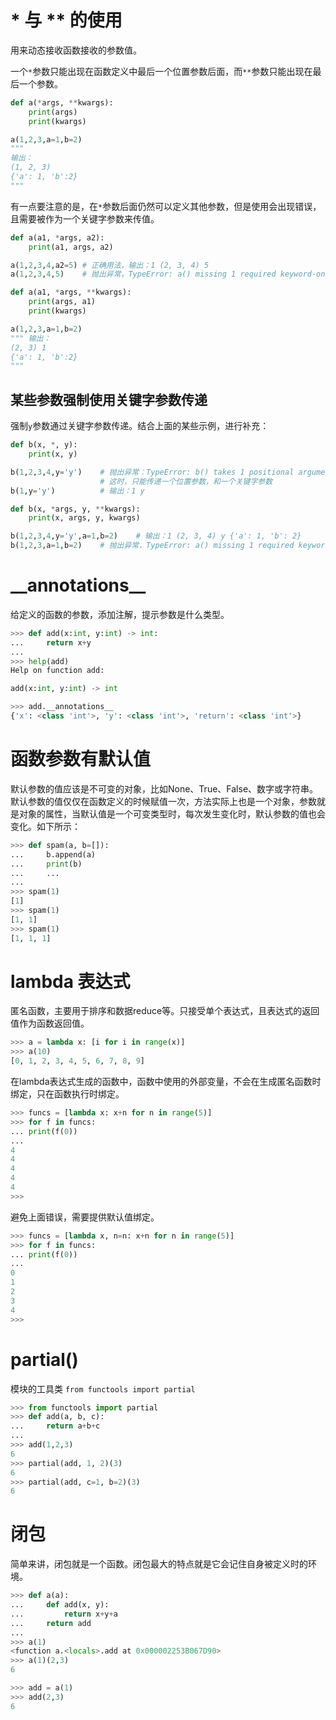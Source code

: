 # * 与 ** 的使用
用来动态接收函数接收的参数值。

一个`*`参数只能出现在函数定义中最后一个位置参数后面，而`**`参数只能出现在最后一个参数。  
```python
def a(*args, **kwargs):
    print(args)
    print(kwargs)

a(1,2,3,a=1,b=2)
"""
输出：
(1, 2, 3)
{'a': 1, 'b':2}
"""
```

有一点要注意的是，在`*`参数后面仍然可以定义其他参数，但是使用会出现错误，且需要被作为一个关键字参数来传值。
```python
def a(a1, *args, a2):
    print(a1, args, a2)

a(1,2,3,4,a2=5) # 正确用法，输出：1 (2, 3, 4) 5
a(1,2,3,4,5)    # 抛出异常，TypeError: a() missing 1 required keyword-only argument: 'a2'
```

```python
def a(a1, *args, **kwargs): 
    print(args, a1)
    print(kwargs)

a(1,2,3,a=1,b=2)
""" 输出：
(2, 3) 1
{'a': 1, 'b':2}
"""
```

## 某些参数强制使用关键字参数传递
强制`y`参数通过关键字参数传递。结合上面的某些示例，进行补充：
```python
def b(x, *, y):
    print(x, y)

b(1,2,3,4,y='y')    # 抛出异常：TypeError: b() takes 1 positional argument but 4 positional arguments (and 1 keyword-only argument) were given
                    # 这时，只能传递一个位置参数，和一个关键字参数
b(1,y='y')          # 输出：1 y

def b(x, *args, y, **kwargs):
    print(x, args, y, kwargs)

b(1,2,3,4,y='y',a=1,b=2)    # 输出：1 (2, 3, 4) y {'a': 1, 'b': 2}
b(1,2,3,a=1,b=2)    # 抛出异常，TypeError: a() missing 1 required keyword-only argument: 'a2'

```

# \_\_annotations__
给定义的函数的参数，添加注解，提示参数是什么类型。

```python
>>> def add(x:int, y:int) -> int:
...     return x+y
... 
>>> help(add)
Help on function add:

add(x:int, y:int) -> int

>>> add.__annotations__
{'x': <class 'int'>, 'y': <class 'int'>, 'return': <class 'int'>}

```

# 函数参数有默认值
默认参数的值应该是不可变的对象，比如None、True、False、数字或字符串。 默认参数的值仅仅在函数定义的时候赋值一次，方法实际上也是一个对象，参数就是对象的属性，当默认值是一个可变类型时，每次发生变化时，默认参数的值也会变化。如下所示：
```python
>>> def spam(a, b=[]):
...     b.append(a)
...     print(b)
...     ...
... 
>>> spam(1)
[1]
>>> spam(1)
[1, 1]
>>> spam(1)
[1, 1, 1]

```

# lambda 表达式
匿名函数，主要用于排序和数据reduce等。只接受单个表达式，且表达式的返回值作为函数返回值。
```python
>>> a = lambda x: [i for i in range(x)]
>>> a(10)
[0, 1, 2, 3, 4, 5, 6, 7, 8, 9]
```

在lambda表达式生成的函数中，函数中使用的外部变量，不会在生成匿名函数时绑定，只在函数执行时绑定。
```python
>>> funcs = [lambda x: x+n for n in range(5)]
>>> for f in funcs:
... print(f(0))
...
4
4
4
4
4
>>>
```
避免上面错误，需要提供默认值绑定。
```python
>>> funcs = [lambda x, n=n: x+n for n in range(5)]
>>> for f in funcs:
... print(f(0))
...
0
1
2
3
4
>>>
```

# partial()
模块的工具类 `from functools import partial`
```python
>>> from functools import partial
>>> def add(a, b, c):
...     return a+b+c
... 
>>> add(1,2,3)
6
>>> partial(add, 1, 2)(3)
6
>>> partial(add, c=1, b=2)(3)
6

```

# 闭包
简单来讲，闭包就是一个函数。闭包最大的特点就是它会记住自身被定义时的环境。
```python
>>> def a(a):
...     def add(x, y):
...         return x+y+a
...     return add
... 
>>> a(1)
<function a.<locals>.add at 0x000002253B067D90>
>>> a(1)(2,3)
6

>>> add = a(1)
>>> add(2,3)
6

```

